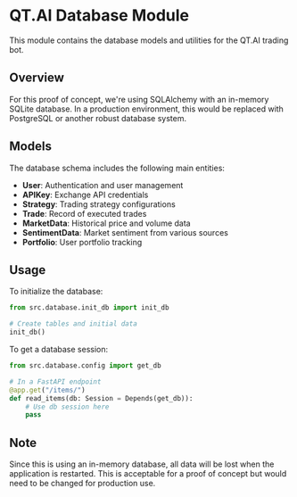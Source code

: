 # QT.AI Database Module

This module contains the database models and utilities for the QT.AI trading bot.

## Overview

For this proof of concept, we're using SQLAlchemy with an in-memory SQLite database. In a production environment, this would be replaced with PostgreSQL or another robust database system.

## Models

The database schema includes the following main entities:

- **User**: Authentication and user management
- **APIKey**: Exchange API credentials
- **Strategy**: Trading strategy configurations
- **Trade**: Record of executed trades
- **MarketData**: Historical price and volume data
- **SentimentData**: Market sentiment from various sources
- **Portfolio**: User portfolio tracking

## Usage

To initialize the database:

```python
from src.database.init_db import init_db

# Create tables and initial data
init_db()
```

To get a database session:

```python
from src.database.config import get_db

# In a FastAPI endpoint
@app.get("/items/")
def read_items(db: Session = Depends(get_db)):
    # Use db session here
    pass
```

## Note

Since this is using an in-memory database, all data will be lost when the application is restarted. This is acceptable for a proof of concept but would need to be changed for production use.
